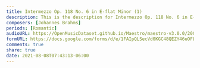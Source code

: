 ```yaml
---
title: Intermezzo Op. 118 No. 6 in E-flat Minor (1)
description: This is the description for Intermezzo Op. 118 No. 6 in E-flat Minor by Johannes Brahms
composers: [Johannes Brahms]
periods: [Romantic]
audioURL: https://OpenMusicDataset.github.io/Maestro/maestro-v3.0.0/2008/MIDI-Unprocessed_11_R1_2008_01-04_ORIG_MID--AUDIO_11_R1_2008_wav--3.midi
formURL: https://docs.google.com/forms/d/e/1FAIpQLSecVd0KGC48QEZY46uOFLJ9y7RtWzUqJ0tfbkfOksN_4MZPJA/viewform
comments: true
share: true
date: 2021-08-08T07:43:13-06:00
---
```

